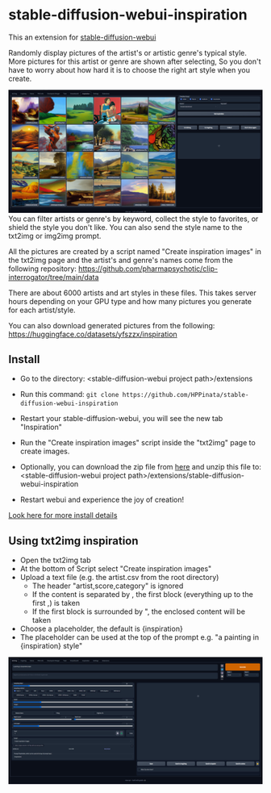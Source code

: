 # stable-diffusion-webui-inspiration
This an extension for [stable-diffusion-webui](https://github.com/AUTOMATIC1111/stable-diffusion-webui)

Randomly display pictures of the artist's or artistic genre's typical style. More pictures for this artist or genre are shown after selecting, So you don't have to worry about how hard it is to choose the right art style when you create.

![image](etc/inspiration_tab.png)
You can filter artists or genre's by keyword, collect the style to favorites, or shield the style you don't like. You can also send the style name to the txt2img or img2img prompt.

All the pictures are created by a script named "Create inspiration images" in the txt2img page and the artist's and genre's names come from the following repository: https://github.com/pharmapsychotic/clip-interrogator/tree/main/data

There are about 6000 artists and art styles in these files. This takes server hours depending on your GPU type and how many pictures you generate for each artist/style.

You can also download generated pictures from the following: https://huggingface.co/datasets/yfszzx/inspiration

## Install
- Go to the directory: \<stable-diffusion-webui project path\>/extensions
- Run this command: `git clone https://github.com/HPPinata/stable-diffusion-webui-inspiration`
- Restart your stable-diffusion-webui, you will see the new tab "Inspiration"

- Run the "Create inspiration images" script inside the "txt2img" page to create images.
- Optionally, you can download the zip file from [here](https://huggingface.co/datasets/yfszzx/inspiration/resolve/main/inspiration.zip) and unzip this file to: \<stable-diffusion-webui project path\>/extensions/stable-diffusion-webui-inspiration
- Restart webui and experience the joy of creation!

 [Look here for more install details](https://github.com/AUTOMATIC1111/stable-diffusion-webui/wiki/Extensions)

## Using txt2img inspiration
- Open the txt2img tab
- At the bottom of Script select "Create inspiration images"
- Upload a text file (e.g. the artist.csv from the root directory)
  - The header "artist,score,category" is ignored
  - If the content is separated by , the first block (everything up to the first ,) is taken
  - If the first block is surrounded by ", the enclosed content will be taken
- Choose a placeholder, the default is {inspiration}
- The placeholder can be used at the top of the prompt e.g. "a painting in {inspiration} style"

![image](etc/txt2img_tab.png)
